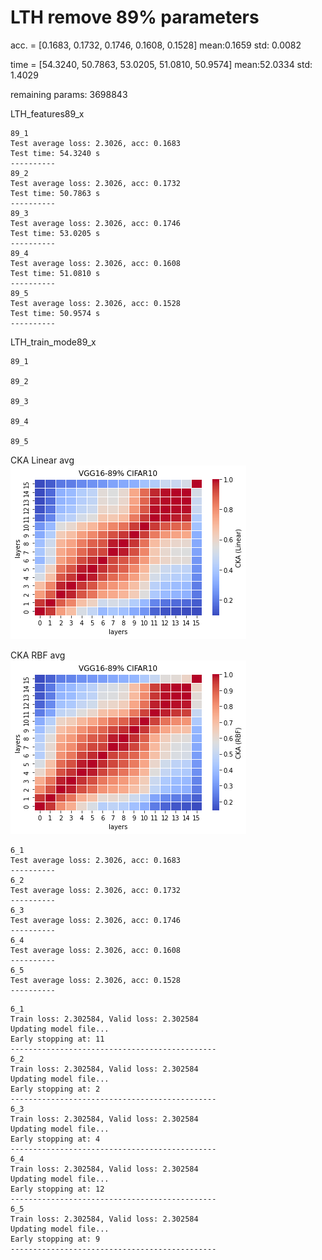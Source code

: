 # LTH remove 89% parameters
acc. = [0.1683, 0.1732, 0.1746, 0.1608, 0.1528] mean:0.1659 std: 0.0082

time = [54.3240, 50.7863, 53.0205, 51.0810, 50.9574] mean:52.0334 std: 1.4029

remaining params: 3698843

LTH_features89_x
```
89_1
Test average loss: 2.3026, acc: 0.1683
Test time: 54.3240 s
----------
89_2
Test average loss: 2.3026, acc: 0.1732
Test time: 50.7863 s
----------
89_3
Test average loss: 2.3026, acc: 0.1746
Test time: 53.0205 s
----------
89_4
Test average loss: 2.3026, acc: 0.1608
Test time: 51.0810 s
----------
89_5
Test average loss: 2.3026, acc: 0.1528
Test time: 50.9574 s
----------
```

LTH_train_mode89_x
```
89_1

89_2

89_3

89_4

89_5

```

CKA Linear avg <br>
![vgg16_89_linear](vgg16_89_linear.png)

CKA RBF avg <br>
![vgg16_89_rbf](vgg16_89_rbf.png)

```
6_1
Test average loss: 2.3026, acc: 0.1683
----------
6_2
Test average loss: 2.3026, acc: 0.1732
----------
6_3
Test average loss: 2.3026, acc: 0.1746
----------
6_4
Test average loss: 2.3026, acc: 0.1608
----------
6_5
Test average loss: 2.3026, acc: 0.1528
----------
```

```
6_1
Train loss: 2.302584, Valid loss: 2.302584
Updating model file...
Early stopping at: 11
----------------------------------------------
6_2
Train loss: 2.302584, Valid loss: 2.302584
Updating model file...
Early stopping at: 2
----------------------------------------------
6_3
Train loss: 2.302584, Valid loss: 2.302584
Updating model file...
Early stopping at: 4
----------------------------------------------
6_4
Train loss: 2.302584, Valid loss: 2.302584
Updating model file...
Early stopping at: 12
----------------------------------------------
6_5
Train loss: 2.302584, Valid loss: 2.302584
Updating model file...
Early stopping at: 9
----------------------------------------------
```
